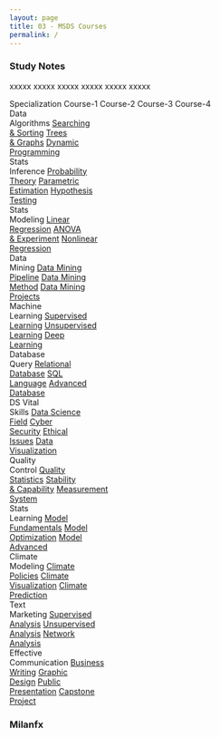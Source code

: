 ```yaml
---
layout: page
title: 03 - MSDS Courses
permalink: /
---
```


<h3>Study Notes</h3>

xxxxx xxxxx xxxxx xxxxx xxxxx xxxxx

<div>
  <span class="btn cour1">Specialization</span>
  <span class="btn cour0">Course-1</span>
  <span class="btn cour0">Course-2</span>
  <span class="btn cour0">Course-3</span>
  <span class="btn cour0">Course-4</span>
</div>

<div>
  <span class="btn cour0">Data<br>Algorithms</span>
  <a href="/03-MSDS-Courses/MSDS01/" class="btn cour1">Searching<br>& Sorting</a>
  <a href="/03-MSDS-Courses/MSDS02/" class="btn cour2">Trees<br>& Graphs</a>
  <a href="/03-MSDS-Courses/MSDS03/" class="btn cour3">Dynamic<br>Programming</a>
</div>

<div>
  <span class="btn cour0">Stats<br>Inference</span>
  <a href="/03-MSDS-Courses/MSDS04/" class="btn cour1">Probability<br>Theory</a>
  <a href="/03-MSDS-Courses/MSDS05/" class="btn cour2">Parametric<br>Estimation</a>
  <a href="/03-MSDS-Courses/MSDS06/" class="btn cour3">Hypothesis<br>Testing</a>
</div>

<div>
  <span class="btn cour0">Stats<br>Modeling</span>
  <a href="/03-MSDS-Courses/MSDS07/" class="btn cour1">Linear<br>Regression</a>
  <a href="/03-MSDS-Courses/MSDS08/" class="btn cour2">ANOVA<br>& Experiment</a>
  <a href="/03-MSDS-Courses/MSDS09/" class="btn cour3">Nonlinear<br>Regression</a>
</div>

<div>
  <span class="btn cour0">Data<br>Mining</span>
  <a href="/03-MSDS-Courses/MSDS10/" class="btn cour1">Data Mining<br>Pipeline</a>
  <a href="/03-MSDS-Courses/MSDS11/" class="btn cour2">Data Mining<br>Method</a>
  <a href="/03-MSDS-Courses/MSDS12/" class="btn cour3">Data Mining<br>Projects</a>
</div>

<div>
  <span class="btn cour0">Machine<br>Learning</span>
  <a href="/03-MSDS-Courses/MSDS13/" class="btn cour1">Supervised<br>Learning</a>
  <a href="/03-MSDS-Courses/MSDS14/" class="btn cour2">Unsupervised<br>Learning</a>
  <a href="/03-MSDS-Courses/MSDS15/" class="btn cour3">Deep<br>Learning</a>
</div>

<div>
  <span class="btn cour0">Database<br>Query</span>
  <a href="/03-MSDS-Courses/MSDS16/" class="btn cour1">Relational<br>Database</a>
  <a href="/03-MSDS-Courses/MSDS17/" class="btn cour2">SQL<br>Language</a>
  <a href="/03-MSDS-Courses/MSDS18/" class="btn cour3">Advanced<br>Database</a>
</div>

<div>
  <span class="btn cour0">DS Vital<br>Skills</span>
  <a href="/03-MSDS-Courses/MSDS19/" class="btn cour1">Data Science<br>Field</a>
  <a href="/03-MSDS-Courses/MSDS20/" class="btn cour2">Cyber<br>Security</a>
  <a href="/03-MSDS-Courses/MSDS21/" class="btn cour3">Ethical<br>Issues</a>
  <a href="/03-MSDS-Courses/MSDS22/" class="btn cour4">Data<br>Visualization</a>
</div>

<div>
  <span class="btn cour0">Quality<br>Control</span>
  <a href="/03-MSDS-Courses/MSDS23/" class="btn cour1">Quality<br>Statistics</a>
  <a href="/03-MSDS-Courses/MSDS24/" class="btn cour2">Stability<br>& Capability</a>
  <a href="/03-MSDS-Courses/MSDS25/" class="btn cour3">Measurement<br>System</a>
</div>

<div>
  <span class="btn cour0">Stats<br>Learning</span>
  <a href="/03-MSDS-Courses/MSDS26/" class="btn cour1">Model<br>Fundamentals</a>
  <a href="/03-MSDS-Courses/MSDS27/" class="btn cour2">Model<br>Optimization</a>
  <a href="/03-MSDS-Courses/MSDS28/" class="btn cour3">Model<br>Advanced</a>
</div>

<div>
  <span class="btn cour0">Climate<br>Modeling</span>
  <a href="/03-MSDS-Courses/MSDS29/" class="btn cour1">Climate<br>Policies</a>
  <a href="/03-MSDS-Courses/MSDS30/" class="btn cour2">Climate<br>Visualization</a>
  <a href="/03-MSDS-Courses/MSDS31/" class="btn cour3">Climate<br>Prediction</a>
</div>

<div>
  <span class="btn cour0">Text<br>Marketing</span>
  <a href="/03-MSDS-Courses/MSDS32/" class="btn cour1">Supervised<br>Analysis</a>
  <a href="/03-MSDS-Courses/MSDS33/" class="btn cour2">Unsupervised<br>Analysis</a>
  <a href="/03-MSDS-Courses/MSDS34/" class="btn cour3">Network<br>Analysis</a>
</div>

<div>
  <span class="btn cour0">Effective<br>Communication</span>
  <a href="/03-MSDS-Courses/MSDS35/" class="btn cour1">Business<br>Writing</a>
  <a href="/03-MSDS-Courses/MSDS36/" class="btn cour2">Graphic<br>Design</a>
  <a href="/03-MSDS-Courses/MSDS37/" class="btn cour3">Public<br>Presentation</a>
  <a href="/03-MSDS-Courses/MSDS38/" class="btn cour4">Capstone<br>Project</a>
</div>

<h3>Milanfx</h3>